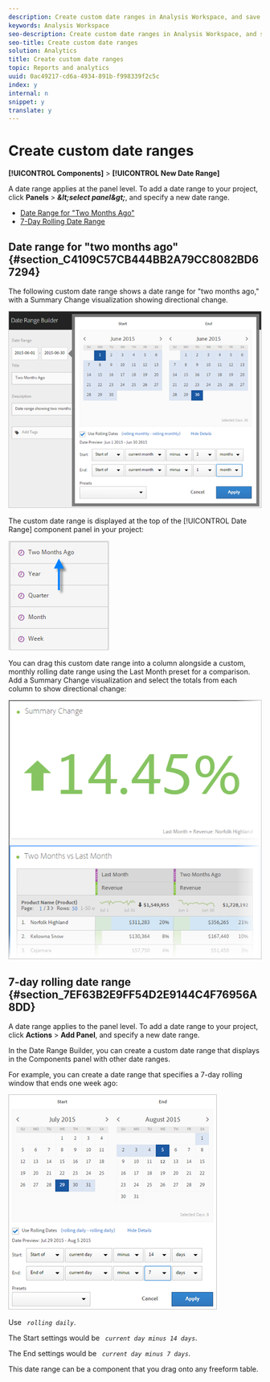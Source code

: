 ```yaml
---
description: Create custom date ranges in Analysis Workspace, and save them as Time components.
keywords: Analysis Workspace
seo-description: Create custom date ranges in Analysis Workspace, and save them as Time components.
seo-title: Create custom date ranges
solution: Analytics
title: Create custom date ranges
topic: Reports and analytics
uuid: 0ac49217-cd6a-4934-891b-f998339f2c5c
index: y
internal: n
snippet: y
translate: y
---
```


# Create custom date ranges

**[!UICONTROL  Components]** > **[!UICONTROL  New Date Range]** 

A date range applies at the panel level. To add a date range to your project, click **Panels** &gt; ***&amp;lt;select panel&amp;gt;***, and specify a new date range. 

* [ Date Range for "Two Months Ago" ](../../../analysis_workspace_bucket/analysis-workspace-components/calendar/custom-date-ranges.md#section_C4109C57CB444BB2A79CC8082BD67294)
* [ 7-Day Rolling Date Range ](../../../analysis_workspace_bucket/analysis-workspace-components/calendar/custom-date-ranges.md#section_7EF63B2E9FF54D2E9144C4F76956A8DD)

## Date range for "two months ago" {#section_C4109C57CB444BB2A79CC8082BD67294}

The following custom date range shows a date range for "two months ago," with a Summary Change visualization showing directional change. 

![](assets/date-range-two-months-ago.png) 

The custom date range is displayed at the top of the [!UICONTROL  Date Range] component panel in your project: 

![](assets/date-range-panel-two-months-ago.png) 

You can drag this custom date range into a column alongside a custom, monthly rolling date range using the Last Month preset for a comparison. Add a Summary Change visualization and select the totals from each column to show directional change: 

![](assets/date-range-two-months-table.png) 



## 7-day rolling date range {#section_7EF63B2E9FF54D2E9144C4F76956A8DD}

A date range applies to the panel level. To add a date range to your project, click **Actions** &gt; **Add Panel**, and specify a new date range. 

In the Date Range Builder, you can create a custom date range that displays in the Components panel with other date ranges. 

For example, you can create a date range that specifies a 7-day rolling window that ends one week ago: 

![](assets/create_date_range.png) 

Use *` rolling daily`*. 

The Start settings would be *` current day minus 14 days`*. 

The End settings would be *` current day minus 7 days`*. 

This date range can be a component that you drag onto any freeform table. 

